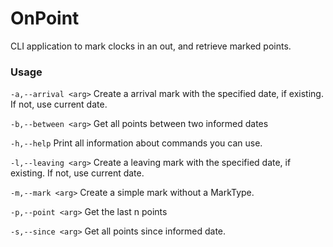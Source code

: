 # OnPoint
CLI application to mark clocks in an out, and retrieve marked points.

### Usage

```-a,--arrival <arg>```   Create a arrival mark with the specified date, if existing. If not, use current date.

```-b,--between <arg>```   Get all points between two informed dates
 
```-h,--help```            Print all information about commands you can use.

```-l,--leaving <arg>```   Create a leaving mark with the specified date, if existing. If not, use current date.
 
```-m,--mark <arg>```      Create a simple mark without a MarkType.
 
```-p,--point <arg>```     Get the last n points

```-s,--since <arg>```     Get all points since informed date.
